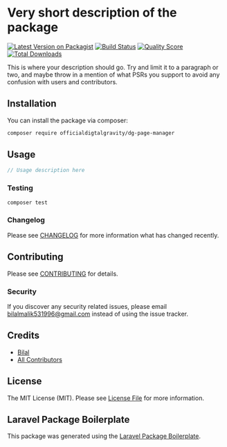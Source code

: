 # Very short description of the package

[![Latest Version on Packagist](https://img.shields.io/packagist/v/officialdigtalgravity/dg-page-manager.svg?style=flat-square)](https://packagist.org/packages/officialdigtalgravity/dg-page-manager)
[![Build Status](https://img.shields.io/travis/officialdigtalgravity/dg-page-manager/master.svg?style=flat-square)](https://travis-ci.org/officialdigtalgravity/dg-page-manager)
[![Quality Score](https://img.shields.io/scrutinizer/g/officialdigtalgravity/dg-page-manager.svg?style=flat-square)](https://scrutinizer-ci.com/g/officialdigtalgravity/dg-page-manager)
[![Total Downloads](https://img.shields.io/packagist/dt/officialdigtalgravity/dg-page-manager.svg?style=flat-square)](https://packagist.org/packages/officialdigtalgravity/dg-page-manager)

This is where your description should go. Try and limit it to a paragraph or two, and maybe throw in a mention of what PSRs you support to avoid any confusion with users and contributors.

## Installation

You can install the package via composer:

```bash
composer require officialdigtalgravity/dg-page-manager
```

## Usage

``` php
// Usage description here
```

### Testing

``` bash
composer test
```

### Changelog

Please see [CHANGELOG](CHANGELOG.md) for more information what has changed recently.

## Contributing

Please see [CONTRIBUTING](CONTRIBUTING.md) for details.

### Security

If you discover any security related issues, please email bilalmalik531996@gmail.com instead of using the issue tracker.

## Credits

- [Bilal](https://github.com/officialdigtalgravity)
- [All Contributors](../../contributors)

## License

The MIT License (MIT). Please see [License File](LICENSE.md) for more information.

## Laravel Package Boilerplate

This package was generated using the [Laravel Package Boilerplate](https://laravelpackageboilerplate.com).